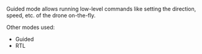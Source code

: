 Guided mode allows running low-level commands like setting the direction, speed, etc. of the drone on-the-fly. 

Other modes used:
- Guided
- RTL 